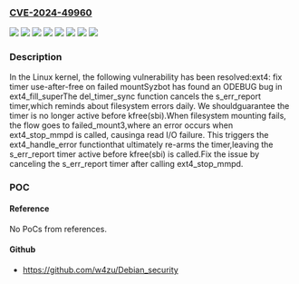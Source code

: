 ### [CVE-2024-49960](https://cve.mitre.org/cgi-bin/cvename.cgi?name=CVE-2024-49960)
![](https://img.shields.io/static/v1?label=Product&message=Linux&color=blue)
![](https://img.shields.io/static/v1?label=Version&message=&color=brightgreen)
![](https://img.shields.io/static/v1?label=Version&message=5.14%20&color=brightgreen)
![](https://img.shields.io/static/v1?label=Version&message=5e4f5138bd8522ebe231a137682d3857209a2c07%20&color=brightgreen)
![](https://img.shields.io/static/v1?label=Version&message=618f003199c6188e01472b03cdbba227f1dc5f24%20&color=brightgreen)
![](https://img.shields.io/static/v1?label=Version&message=cecfdb9cf9a700d1037066173abac0617f6788df%20&color=brightgreen)
![](https://img.shields.io/static/v1?label=Version&message=eb7b40d9d3785f7a131fb0b1f89bb6efa46c1833%20&color=brightgreen)
![](https://img.shields.io/static/v1?label=Vulnerability&message=n%2Fa&color=blue)

### Description

In the Linux kernel, the following vulnerability has been resolved:ext4: fix timer use-after-free on failed mountSyzbot has found an ODEBUG bug in ext4_fill_superThe del_timer_sync function cancels the s_err_report timer,which reminds about filesystem errors daily. We shouldguarantee the timer is no longer active before kfree(sbi).When filesystem mounting fails, the flow goes to failed_mount3,where an error occurs when ext4_stop_mmpd is called, causinga read I/O failure. This triggers the ext4_handle_error functionthat ultimately re-arms the timer,leaving the s_err_report timer active before kfree(sbi) is called.Fix the issue by canceling the s_err_report timer after calling ext4_stop_mmpd.

### POC

#### Reference
No PoCs from references.

#### Github
- https://github.com/w4zu/Debian_security

